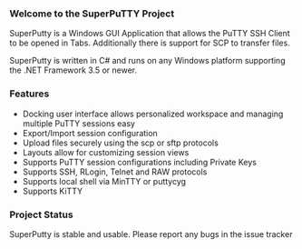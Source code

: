 ### Welcome to the SuperPuTTY Project
SuperPutty is a Windows GUI Application that allows the PuTTY SSH Client to be opened in Tabs. Additionally there is support for SCP to transfer files.

SuperPutty is written in C# and runs on any Windows platform supporting the .NET Framework 3.5 or newer. 

### Features
*    Docking user interface allows personalized workspace and managing multiple PuTTY sessions easy
*    Export/Import session configuration
*    Upload files securely using the scp or sftp protocols
*    Layouts allow for customizing session views
*    Supports PuTTY session configurations including Private Keys
*    Supports SSH, RLogin, Telnet and RAW protocols
*    Supports local shell via MinTTY or puttycyg
*    Supports KiTTY 

### Project Status
SuperPutty is stable and usable. Please report any bugs in the issue tracker 